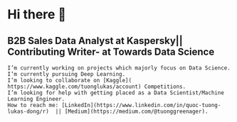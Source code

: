 # Hi there 👋
## B2B Sales Data Analyst at Kaspersky|| Contributing Writer- at Towards Data Science  
	I’m currently working on projects which majorly focus on Data Science.
	I’m currently pursuing Deep Learning. 
	I’m looking to collaborate on [Kaggle]( https://www.kaggle.com/tuonglukas/account) Competitions. 
	I’m looking for help with getting placed as a Data Scientist/Machine Learning Engineer. 
	How to reach me: [LinkedIn](https://www.linkedin.com/in/quoc-tuong-lukas-dong/r)  || [Medium](https://medium.com/@tuonggreenager). 

 
